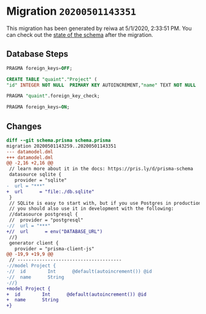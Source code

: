 # Migration `20200501143351`

This migration has been generated by reiwa at 5/1/2020, 2:33:51 PM.
You can check out the [state of the schema](./schema.prisma) after the migration.

## Database Steps

```sql
PRAGMA foreign_keys=OFF;

CREATE TABLE "quaint"."Project" (
"id" INTEGER NOT NULL  PRIMARY KEY AUTOINCREMENT,"name" TEXT NOT NULL  )

PRAGMA "quaint".foreign_key_check;

PRAGMA foreign_keys=ON;
```

## Changes

```diff
diff --git schema.prisma schema.prisma
migration 20200501143259..20200501143351
--- datamodel.dml
+++ datamodel.dml
@@ -2,16 +2,16 @@
 // learn more about it in the docs: https://pris.ly/d/prisma-schema
 datasource sqlite {
   provider = "sqlite"
-  url = "***"
+  url      = "file:./db.sqlite"
 }
 // SQLite is easy to start with, but if you use Postgres in production
 // you should also use it in development with the following:
 //datasource postgresql {
 //  provider = "postgresql"
-//  url = "***"
+//  url      = env("DATABASE_URL")
 //}
 generator client {
   provider = "prisma-client-js"
@@ -19,9 +19,9 @@
 // --------------------------------------
-//model Project {
-//  id        Int      @default(autoincrement()) @id
-//  name      String
-//}
+model Project {
+  id        Int      @default(autoincrement()) @id
+  name      String
+}
```


